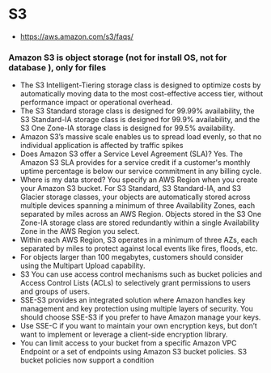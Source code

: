 
# S3 
- https://aws.amazon.com/s3/faqs/

### Amazon S3 is object storage (not for install OS, not for database ), only for files

- The S3 Intelligent-Tiering storage class is designed to optimize costs by automatically moving data to the most cost-effective access tier, without performance impact or operational overhead. 
- The S3 Standard storage class is designed for 99.99% availability, the S3 Standard-IA storage class is designed for 99.9% availability, and the S3 One Zone-IA storage class is designed for 99.5% availability.
- Amazon S3’s massive scale enables us to spread load evenly, so that no individual application is affected by traffic spikes
- Does Amazon S3 offer a Service Level Agreement (SLA)? Yes. The Amazon S3 SLA provides for a service credit if a customer's monthly uptime percentage is below our service commitment in any billing cycle.
- Where is my data stored? You specify an AWS Region when you create your Amazon S3 bucket. For S3 Standard, S3 Standard-IA, and S3 Glacier storage classes, your objects are automatically stored across multiple devices spanning a minimum of three Availability Zones, each separated by miles across an AWS Region. Objects stored in the S3 One Zone-IA storage class are stored redundantly within a single Availability Zone in the AWS Region you select.
- Within each AWS Region, S3 operates in a minimum of three AZs, each separated by miles to protect against local events like fires, floods, etc.
- For objects larger than 100 megabytes, customers should consider using the Multipart Upload capability.
- S3 You can use access control mechanisms such as bucket policies and Access Control Lists (ACLs) to selectively grant permissions to users and groups of users.
- SSE-S3 provides an integrated solution where Amazon handles key management and key protection using multiple layers of security. You should choose SSE-S3 if you prefer to have Amazon manage your keys.
- Use SSE-C if you want to maintain your own encryption keys, but don’t want to implement or leverage a client-side encryption library.
- You can limit access to your bucket from a specific Amazon VPC Endpoint or a set of endpoints using Amazon S3 bucket policies. S3 bucket policies now support a condition
